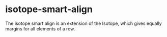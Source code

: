 isotope-smart-align
===================

The isotope smart align is an extension of the Isotope, which gives equally margins for all elements of a row.
